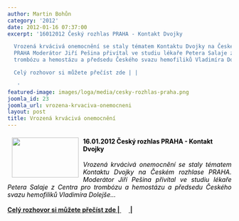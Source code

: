 ```yaml
---
author: Martin Bohůn
category: '2012'
date: 2012-01-16 07:37:00
excerpt: '16012012 Český rozhlas PRAHA - Kontakt Dvojky

  Vrozená krvácivá onemocnění se staly tématem Kontaktu Dvojky na Českém rozhlase
  PRAHA Moderátor Jiří Pešina přivítal ve studiu lékaře Petera Salaje z Centra pro
  trombózu a hemostázu a předsedu Českého svazu hemofiliků Vladimíra Dolejše

  Celý rozhovor si můžete přečíst zde | |

   '
featured-image: images/loga/media/cesky-rozhlas-praha.png
joomla_id: 23
joomla_url: vrozena-krvaciva-onemocneni
layout: post
title: Vrozená krvácivá onemocnění
---
```


<h4>
 <span style="color: #000000;">
  <img border="0" height="90" src="{{ site.baseurl }}/images/loga/media/cesky-rozhlas-praha.png" style="float: left; margin-left: 10px; margin-right: 10px;" width="150"/>
  16.01.2012 Český rozhlas PRAHA - Kontakt Dvojky
 </span>
 <em>
  <br/>
 </em>
</h4>
<p style="text-align: justify;">
 <span style="color: #000000;">
  <em>
   Vrozená krvácivá onemocnění se staly tématem Kontaktu Dvojky na Českém rozhlase PRAHA. Moderátor Jiří Pešina přivítal ve studiu lékaře Petera Salaje z Centra pro trombózu a hemostázu a předsedu Českého svazu hemofiliků Vladimíra Dolejše...
  </em>
 </span>
</p>
<p>
 <a href="images/dokumenty-pdf-doc/csh-v-mediich/ceskyrozhlas_16012012.pdf" title="Vrozená krvácivá onemocnění">
  <strong>
   Celý rozhovor si můžete přečíst zde |
   <img alt="" border="0" height="17" src="{{ site.baseurl }}/images/Ikony/ikona_pdf.jpg" width="17"/>
   |
  </strong>
  <span style="color: #000000;">
   <br/>
  </span>
 </a>
</p>
<h4>
</h4>